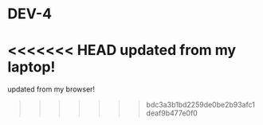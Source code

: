 # DEV-4
<<<<<<< HEAD
updated from my laptop!
=======
updated from my browser!
>>>>>>> bdc3a3b1bd2259de0be2b93afc1deaf9b477e0f0
